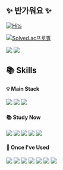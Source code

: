 ## ✨ 반가워요 ✨<br>
[![Hits](https://hits.seeyoufarm.com/api/count/incr/badge.svg?url=https%3A%2F%2Fgithub.com%2Fssungho&count_bg=%23D7C0AE&title_bg=%23EEE3CB&icon=&icon_color=%23FFFFFF&title=%E2%9C%8B+HELLO&edge_flat=false)](https://hits.seeyoufarm.com)

[![Solved.ac프로필](http://mazassumnida.wtf/api/generate_badge?boj=dkstjdgh98)](https://solved.ac/dkstjdgh98)

<a href="https://velog.io/@ash028" target="https://velog.io/@ash028"><img src="https://img.shields.io/badge/Velog-20C997?style=for-the-badge&logo=Velog&logoColor=white"/></a>
<a href="https://www.instagram.com/asho_028/" target="https://www.instagram.com/asho_028/"><img src="https://img.shields.io/badge/Instagram-E4405F?style=for-the-badge&logo=instagram&logoColor=white"/></a>

<div align="left">
  <h2> 📚 Skills </h2>
  
  <h4> 💡 Main Stack </h4>
  <img src="https://img.shields.io/badge/C%23-9336B4?style=flat&logo=Csharp&logoColor=white"/>  
  <img src="https://img.shields.io/badge/C++-00599C?style=flat&logo=cplusplus&logoColor=white"/>
  <img src="https://img.shields.io/badge/Unity-000000?style=flat&logo=unity&logoColor=white"/>
  <h4> 📚 Study Now </h4>  
  <img src="https://img.shields.io/badge/C%23-9336B4?style=flat&logo=Csharp&logoColor=white"/>  
  <img src="https://img.shields.io/badge/C++-00599C?style=flat&logo=cplusplus&logoColor=white"/>
  <img src="https://img.shields.io/badge/Unity-000000?style=flat&logo=unity&logoColor=white"/>
  <img src="https://img.shields.io/badge/Unreal Engine5-000000?style=flat&logo=Unreal Engine&logoColor=white"/>
  <img src="https://img.shields.io/badge/Git-F05032?style=flat&logo=git&logoColor=white"/>
  
  <h4> 📑 Once I've Used </h4>
  <img src="https://img.shields.io/badge/Python-3776AB?style=flat&logo=python&logoColor=white"/>
  <img src="https://img.shields.io/badge/HTML5-E34F26?style=flat&logo=html5&logoColor=white"/>
  <img src="https://img.shields.io/badge/CSS3-1572B6?style=flat&logo=css3&logoColor=white"/>
  <img src="https://img.shields.io/badge/JavaScript-F7DF1E?style=flat&logo=javascript&logoColor=white"/>
  <img src="https://img.shields.io/badge/React-61DAFB?style=flat&logo=react&logoColor=white"/>
  <img src="https://img.shields.io/badge/GitLab-FC6D26?style=flat&logo=gitlab&logoColor=white"/>
  <img src="https://img.shields.io/badge/MySQL-4479A1?style=flat&logo=MySQL&logoColor=white"> 
</div>
